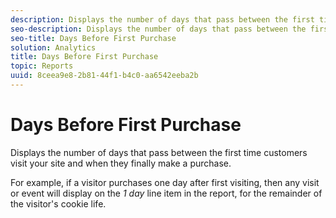 ```yaml
---
description: Displays the number of days that pass between the first time customers visit your site and when they finally make a purchase.
seo-description: Displays the number of days that pass between the first time customers visit your site and when they finally make a purchase.
seo-title: Days Before First Purchase
solution: Analytics
title: Days Before First Purchase
topic: Reports
uuid: 8ceea9e8-2b81-44f1-b4c0-aa6542eeba2b
---
```


# Days Before First Purchase

Displays the number of days that pass between the first time customers visit your site and when they finally make a purchase.

 For example, if a visitor purchases one day after first visiting, then any visit or event will display on the *1 day* line item in the report, for the remainder of the visitor's cookie life.
